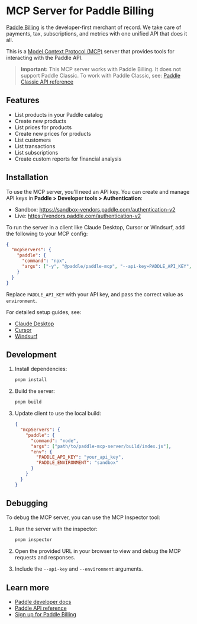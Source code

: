 # MCP Server for Paddle Billing

[Paddle Billing](https://www.paddle.com/billing?utm_source=dx&utm_medium=paddle-mcp-server) is the developer-first merchant of record. We take care of payments, tax, subscriptions, and metrics with one unified API that does it all.

This is a [Model Context Protocol (MCP)](https://modelcontextprotocol.io/introduction) server that provides tools for interacting with the Paddle API.

> **Important:** This MCP server works with Paddle Billing. It does not support Paddle Classic. To work with Paddle Classic, see: [Paddle Classic API reference](https://developer.paddle.com/classic/api-reference/1384a288aca7a-api-reference?utm_source=dx&utm_medium=paddle-mcp-server)

## Features

- List products in your Paddle catalog
- Create new products
- List prices for products
- Create new prices for products
- List customers
- List transactions
- List subscriptions
- Create custom reports for financial analysis

## Installation

To use the MCP server, you'll need an API key. You can create and manage API keys in **Paddle > Developer tools > Authentication**:

- Sandbox: https://sandbox-vendors.paddle.com/authentication-v2
- Live: https://vendors.paddle.com/authentication-v2

To run the server in a client like Claude Desktop, Cursor or Windsurf, add the following to your MCP config:

```json
{
  "mcpServers": {
    "paddle": {
      "command": "npx",
      "args": ["-y", "@paddle/paddle-mcp", "--api-key=PADDLE_API_KEY", "--environment=(sandbox|production)"]
    }
  }
}
```

Replace `PADDLE_API_KEY` with your API key, and pass the correct value as `environment`.

For detailed setup guides, see:

- [Claude Desktop](https://modelcontextprotocol.io/quickstart/user)
- [Cursor](https://docs.cursor.com/context/model-context-protocol)
- [Windsurf](https://docs.codeium.com/windsurf/mcp)

## Development

1. Install dependencies:

   ```bash
   pnpm install
   ```

2. Build the server:

   ```bash
   pnpm build
   ```

3. Update client to use the local build:
   ```json
   {
     "mcpServers": {
       "paddle": {
         "command": "node",
         "args": ["path/to/paddle-mcp-server/build/index.js"],
         "env": {
           "PADDLE_API_KEY": "your_api_key",
           "PADDLE_ENVIRONMENT": "sandbox"
         }
       }
     }
   }
   ```

## Debugging

To debug the MCP server, you can use the MCP Inspector tool:

1. Run the server with the inspector:

   ```bash
   pnpm inspector
   ```

2. Open the provided URL in your browser to view and debug the MCP requests and responses.

3. Include the `--api-key` and `--environment` arguments.

## Learn more

- [Paddle developer docs](https://developer.paddle.com?utm_source=dx&utm_medium=paddle-mcp-server)
- [Paddle API reference](https://developer.paddle.com/api-reference/overview?utm_source=dx&utm_medium=paddle-mcp-server)
- [Sign up for Paddle Billing](https://login.paddle.com/signup?utm_source=dx&utm_medium=paddle-mcp-server)
